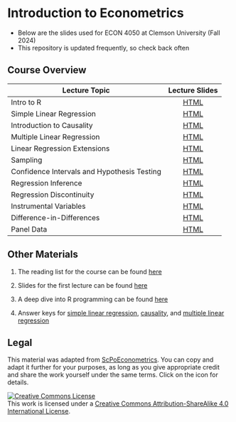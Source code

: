 # Introduction to Econometrics

* Below are the slides used for ECON 4050 at Clemson University (Fall 2024)
* This repository is updated frequently, so check back often

## Course Overview

| Lecture Topic | Lecture Slides |
|---------|:----:|
| Intro to R | [HTML](https://raw.githack.com/adamsoliman/IntroEconometrics/master/chapter_intro/chapter_intro.html) |  
| Simple Linear Regression | [HTML](https://raw.githack.com/adamsoliman/IntroEconometrics/master/chapter_slr/chapter_slr.html) |
| Introduction to Causality | [HTML](https://raw.githack.com/adamsoliman/IntroEconometrics/master/chapter_causality/chapter_causality.html) |
| Multiple Linear Regression | [HTML](https://raw.githack.com/adamsoliman/IntroEconometrics/master/chapter_mlr/chapter_mlr.html) |
| Linear Regression Extensions | [HTML](https://raw.githack.com/adamsoliman/IntroEconometrics/master/chapter_regext/chapter_regext.html) |
| Sampling | [HTML](https://raw.githack.com/adamsoliman/IntroEconometrics/master/chapter_sampling/chapter_sampling.html) | 
| Confidence Intervals and Hypothesis Testing | [HTML](https://raw.githack.com/adamsoliman/IntroEconometrics/master/chapter_ci_hyptest/chapter_ci_hyptest.html) |
| Regression Inference | [HTML](https://raw.githack.com/adamsoliman/IntroEconometrics/master/chapter_reginference/reg_inference.html) |
| Regression Discontinuity | [HTML](https://raw.githack.com/adamsoliman/IntroEconometrics/master/chapter-RDD/RDD.html) | 
| Instrumental Variables | [HTML](https://raw.githack.com/adamsoliman/IntroEconometrics/master/chapter_IV/04-IV.html) |
| Difference-in-Differences | [HTML](https://raw.githack.com/adamsoliman/IntroEconometrics/master/chapter_did/chapter_did.html) | 
| Panel Data | [HTML](https://raw.githack.com/adamsoliman/IntroEconometrics/master/chapter_panel/06-panel.html) |

## Other Materials

1. The reading list for the course can be found [here](https://github.com/adamsoliman/IntroEconometrics/blob/master/readings.md)

1. Slides for the first lecture can be found [here](https://github.com/adamsoliman/IntroEconometrics/blob/master/Introduction%20Materials/Lecture_Intro_SolimanFall2024.pdf)

1. A deep dive into R programming can be found [here](https://raw.githack.com/adamsoliman/IntroEconometrics/master/chapter_tidy_programming/chapter_tidy.html)

1. Answer keys for [simple linear regression](https://raw.githack.com/adamsoliman/IntroEconometrics/master/chapter_slr/tasks/slr_tasks.html), [causality](https://raw.githack.com/adamsoliman/IntroEconometrics/master/chapter_causality/tasks/causality_tasks.html), and [multiple linear regression](https://raw.githack.com/adamsoliman/IntroEconometrics/master/chapter_mlr/tasks/mlr_tasks.html)

<!-- [linear regression extensions](https://raw.githack.com/adamsoliman/IntroEconometrics/master/chapter_regext/tasks/regext_tasks.html), [sampling](https://raw.githack.com/adamsoliman/IntroEconometrics/master/chapter_sampling/tasks/sampling_tasks.html), and [regression inference](https://raw.githack.com/adamsoliman/IntroEconometrics/master/chapter_reginference/tasks/reginference_tasks.html). -->

## Legal

This material was adapted from [ScPoEconometrics](https://github.com/ScPoEcon/ScPoEconometrics). You can copy and adapt it further for your purposes, as long as you give appropriate credit and share the work yourself under the same terms. Click on the icon for details.

<a rel="license" href="http://creativecommons.org/licenses/by-sa/4.0/"><img alt="Creative Commons License" style="border-width:0" src="https://i.creativecommons.org/l/by-sa/4.0/88x31.png" /></a><br />This work is licensed under a <a rel="license" href="http://creativecommons.org/licenses/by-sa/4.0/">Creative Commons Attribution-ShareAlike 4.0 International License</a>.
